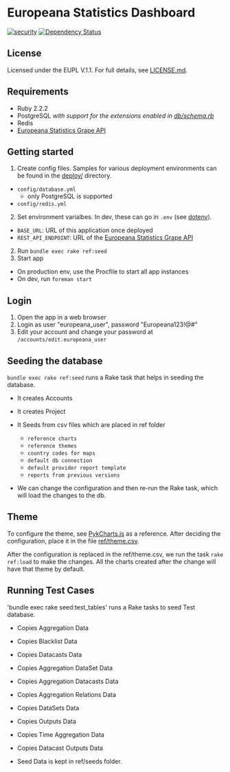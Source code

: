 
# Europeana Statistics Dashboard

[![security](https://hakiri.io/github/europeana/europeana-statistics-dashboard/master.svg)](https://hakiri.io/github/europeana/europeana-statistics-dashboard/master) [![Dependency Status](https://gemnasium.com/europeana/europeana-statistics-dashboard.svg)](https://gemnasium.com/europeana/europeana-statistics-dashboard)

## License

Licensed under the EUPL V.1.1. For full details, see [LICENSE.md](LICENSE.md).

## Requirements

* Ruby 2.2.2
* PostgreSQL *with support for the extensions enabled in [db/schema.rb](db/schema.rb)*
* Redis
* [Europeana Statistics Grape API][1]

## Getting started

1. Create config files. Samples for various deployment environments can be
  found in the [deploy/](deploy/) directory.
  * `config/database.yml`
    * only PostgreSQL is supported
  * `config/redis.yml`
2. Set environment varialbes. In dev, these can go in `.env` (see [dotenv][2]).
  * `BASE_URL`: URL of this application once deployed
  * `REST_API_ENDPOINT`: URL of the [Europeana Statistics Grape API][1]
2. Run `bundle exec rake ref:seed`
3. Start app
  * On production env, use the Procfile to start all app instances
  * On dev, run `foreman start`

## Login

1. Open the app in a web browser
2. Login as user "europeana_user", password "Europeana123!@#"
3. Edit your account and change your password at `/accounts/edit.europeana_user`

## Seeding the database

`bundle exec rake ref:seed` runs a Rake task that helps in seeding the database.

* It creates Accounts
* It creates Project
* It Seeds from csv files which are placed in ref folder
    * `reference charts`
    * `reference themes`
    * `country codes for maps`
    * `default db connection`
    * `default provider report template`
    * `reports from previous versions`

* We can change the configuration and then re-run the Rake task, which will
load the changes to the db.

## Theme

To configure the theme, see [PykCharts.js][3] as a reference. After deciding the
configuration, place it in the file [ref/theme.csv](ref/theme.csv).

After the configuration is replaced in the ref/theme.csv, we run the task `rake ref:load` to make the changes. All the charts created after the change will have that theme by default.

## Running Test Cases

'bundle exec rake seed:test_tables' runs a Rake tasks to seed Test database.

* Copies Aggregation Data
* Copies Blacklist Data
* Copies Datacasts Data
* Copies Aggregation DataSet Data
* Copies Aggregation Datacasts Data
* Copies Aggregation Relations Data
* Copies DataSets Data
* Copies Outputs Data
* Copies Time Aggregation Data
* Copies Datacast Outputs Data

* Seed Data is kept in ref/seeds folder.

[1]: https://github.com/europeana/europeana-statistics-grape
[2]: https://github.com/bkeepers/dotenv
[3]: http://pykcharts.com/tour/pie

